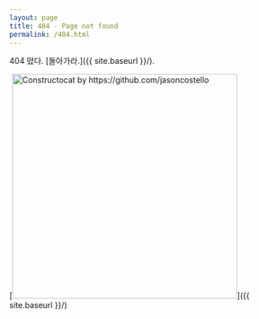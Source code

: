 ```yaml
---
layout: page
title: 404 - Page not found
permalink: /404.html
---
```


404 떴다. [돌아가라.]({{ site.baseurl }}/).

[<img src="{{ site.baseurl }}/images/404.jpg" alt="Constructocat by https://github.com/jasoncostello" style="width: 400px;"/>]({{ site.baseurl }}/)
